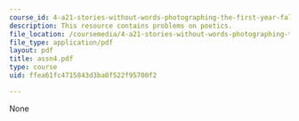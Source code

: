 ```yaml
---
course_id: 4-a21-stories-without-words-photographing-the-first-year-fall-2006
description: This resource contains problems on poetics.
file_location: /coursemedia/4-a21-stories-without-words-photographing-the-first-year-fall-2006/ffea61fc4715843d3ba0f522f95700f2_assn4.pdf
file_type: application/pdf
layout: pdf
title: assn4.pdf
type: course
uid: ffea61fc4715843d3ba0f522f95700f2

---
```

None